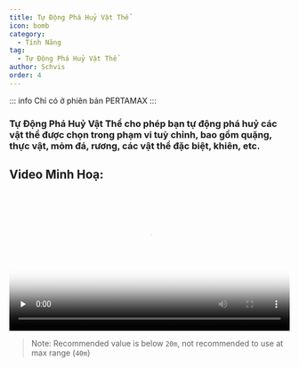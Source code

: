 ```yaml
---
title: Tự Động Phá Huỷ Vật Thể
icon: bomb
category:
  - Tính Năng
tag:
  - Tự Động Phá Huỷ Vật Thể
author: Schvis
order: 4
---
```

::: info Chỉ có ở phiên bản PERTAMAX
:::

### Tự Động Phá Huỷ Vật Thể cho phép bạn tự động phá huỷ các vật thể được chọn trong phạm vi tuỳ chỉnh, bao gồm quặng, thực vật, mỏm đá, rương, các vật thể đặc biệt, khiên, etc.

## Video Minh Hoạ:

<video controls preload="none" width="100%" poster="https://nextcloud.atruicardona.xyz/s/34xYZt5G5Aid4zk/preview"><source src="https://nextcloud.atruicardona.xyz/s/34xYZt5G5Aid4zk/download" type="video/mp4"></video>

>Note: Recommended value is below `20m`, not recommended to use at max range (`40m`)

